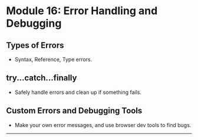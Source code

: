 # Module 16: Error Handling and Debugging

## Types of Errors
- Syntax, Reference, Type errors.

## try...catch...finally
- Safely handle errors and clean up if something fails.

## Custom Errors and Debugging Tools
- Make your own error messages, and use browser dev tools to find bugs.

---
